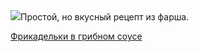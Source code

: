 <!--2025-05-21 09:28:14-->
<div class="yb">
  <div class="rss povarenok"><a href="https://www.povarenok.ru/recipes/show/182686/"><img src="https://www.povarenok.ru/data/cache/2025may/21/09/3177412_16695-640x480.jpg"></a>Простой, но вкусный рецепт из фарша. <p class="titl"><a href="https://www.povarenok.ru/recipes/show/182686/">Фрикадельки в грибном соусе</a></p></div>
</div>
